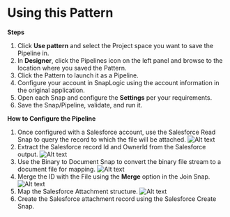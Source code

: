 # Using this Pattern

**Steps**

1. Click **Use pattern** and select the Project space you want to save the Pipeline in.
2. In **Designer**, click the Pipelines icon on the left panel and browse to the location where you saved the Pattern.
3. Click the Pattern to launch it as a Pipeline.
4. Configure your account in SnapLogic using the account information in the original application.
5. Open each Snap and configure the **Settings** per your requirements.
6. Save the Snap/Pipeline, validate, and run it.

**How to Configure the Pipeline**

1. Once configured with a Salesforce account, use the Salesforce Read Snap to query the record to which the file will be attached.
![Alt text](https://global.discourse-cdn.com/business5/uploads/snaplogic2/optimized/1X/b8cbbd53ca30fa0b229fc8310457ea0f55e2d0b1_2_600x450.png)
2. Extract the Salesforce record Id and OwnerId from the Salesforce output.
![Alt text](https://global.discourse-cdn.com/business5/uploads/snaplogic2/optimized/1X/a246ad126be9e6f231eeeb232c0d3c3a3785fc86_2_600x350.png)
3. Use the Binary to Document Snap to convert the binary file stream to a  document file for mapping.
![Alt text](https://global.discourse-cdn.com/business5/uploads/snaplogic2/optimized/1X/aec40b49c88a935762f27ddb07323a52202c44c5_2_600x250.png)
4. Merge the ID with the File using the **Merge** option in the Join Snap.
![Alt text](https://global.discourse-cdn.com/business5/uploads/snaplogic2/optimized/1X/6dcff47816cff6e4d5323ec830c63f61c030b52d_2_600x450.png)
5. Map the Salesforce Attachment structure.
![Alt text](https://global.discourse-cdn.com/business5/uploads/snaplogic2/optimized/1X/522457539b04370232439685f689db82e74e3f14_2_650x350.png)
6. Create the Salesforce attachment record using the Salesforce Create Snap.

